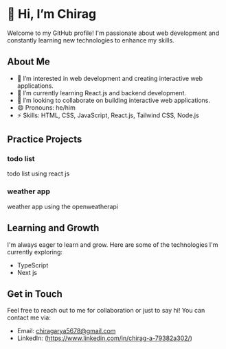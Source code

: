# 👋 Hi, I’m Chirag

Welcome to my GitHub profile! I'm passionate about web development and constantly learning new technologies to enhance my skills.

## About Me

- 👀 I’m interested in web development and creating interactive web applications.
- 🌱 I’m currently learning React.js and backend development.
- 💞️ I’m looking to collaborate on building interactive web applications.
- 😄 Pronouns: he/him
- ⚡ Skills: HTML, CSS, JavaScript, React.js, Tailwind CSS, Node.js

## Practice Projects

### todo list
todo list using react js 

### weather app
weather app using the openweatherapi 

## Learning and Growth

I'm always eager to learn and grow. Here are some of the technologies I'm currently exploring:

- TypeScript
- Next js

## Get in Touch

Feel free to reach out to me for collaboration or just to say hi! You can contact me via:

- Email: chiragarya5678@gmail.com
- LinkedIn: (https://www.linkedin.com/in/chirag-a-79382a302/)


<!---
chiragarya67/chiragarya67 is a ✨ special ✨ repository because its `README.md` (this file) appears on your GitHub profile.
You can click the Preview link to take a look at your changes.
--->
